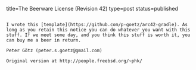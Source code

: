 title=The Beerware License (Revision 42)
type=post
status=published
~~~~~~

I wrote this [template](https://github.com/p-goetz/arc42-gradle). As long as you retain this notice you can do whatever you want with this stuff. If we meet some day, and you think this stuff is worth it, you can buy me a beer in return.

Peter Götz (peter.s.goetz@gmail.com)

Original version at http://people.freebsd.org/~phk/